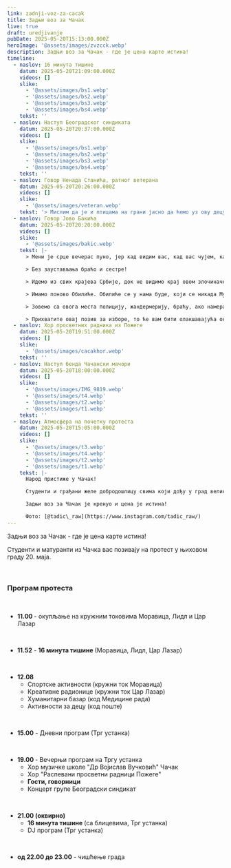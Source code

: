 ```yaml
---
link: zadnji-voz-za-cacak
title: Задњи воз за Чачак
live: true
draft: uredjivanje
pubDate: 2025-05-20T15:13:00.000Z
heroImage: '@assets/images/zvzcck.webp'
description: Задњи воз за Чачак - где је цена карте истина!
timeline:
  - naslov: 16 минута тишине
    datum: 2025-05-20T21:09:00.000Z
    videos: []
    slike:
      - '@assets/images/bs1.webp'
      - '@assets/images/bs2.webp'
      - '@assets/images/bs3.webp'
      - '@assets/images/bs4.webp'
    tekst: ''
  - naslov: Наступ Београдског синдиката
    datum: 2025-05-20T20:37:00.000Z
    videos: []
    slike:
      - '@assets/images/bs1.webp'
      - '@assets/images/bs2.webp'
      - '@assets/images/bs3.webp'
      - '@assets/images/bs4.webp'
    tekst: ''
  - naslov: Говор Ненада Станића, ратног ветерана
    datum: 2025-05-20T20:26:00.000Z
    videos: []
    slike:
      - '@assets/images/veteran.webp'
    tekst: '> Мислим да је и птицама на грани јасно да ћемо уз ову децу бити до краја, до победе.'
  - naslov: Говор Јово Бакића
    datum: 2025-05-20T20:20:00.000Z
    videos: []
    slike:
      - '@assets/images/bakic.webp'
    tekst: |-
      > Мени је срце вечерас пуно, јер кад видим вас, кад вас чујем, кад вас осетим, потпуно ми је јасно да не морам да вас зовем да истрајете! Истрајаћете! Нема назад, само напред до победе!

      > Без заустављања браћо и сестре!

      > Идемо из свих крајева Србије, док не видимо крај овом злочиначком режиму, овом издајничком режиму!

      > Имамо поново Обилиће. Обилиће се у нама буде, који се никада Мурату дивили нису.

      > Зовемо са овога места полицију, жандермерију, браћу, ако намеравате да будете на улицама наредних пола године, ми ћемо бити ту.

      > Прихватите овај позив за изборе, то ће вам бити олакшавајућа околност.
  - naslov: Хор просветних радника из Пожеге
    datum: 2025-05-20T19:51:00.000Z
    videos: []
    slike:
      - '@assets/images/cacakhor.webp'
    tekst: ''
  - naslov: Наступ бенда Чачански мачори
    datum: 2025-05-20T18:00:00.000Z
    videos: []
    slike:
      - '@assets/images/IMG_9819.webp'
      - '@assets/images/t4.webp'
      - '@assets/images/t2.webp'
      - '@assets/images/t1.webp'
    tekst: ''
  - naslov: Атмосфера на почетку протеста
    datum: 2025-05-20T15:05:00.000Z
    videos: []
    slike:
      - '@assets/images/t3.webp'
      - '@assets/images/t4.webp'
      - '@assets/images/t2.webp'
      - '@assets/images/t1.webp'
    tekst: |-
      Народ пристиже у Чачак!

      Студенти и грађани желе добродошлицу свима који дођу у град великана попут Надежде Петровић, Владислава Петковића Диса и Степе Степановића. Град рокенрола штимује своје гитаре. 

      Задњи воз за Чачак је кренуо и цена је истина!

      Фото: [@tadic\_raw](https://www.instagram.com/tadic_raw/)
---
```

Задњи воз за Чачак - где је цена карте истина!

Студенти и матуранти из Чачка вас позивају на протест у њиховом граду 20. маја.

‎ 

### Програм протеста

‎ 

- **11.00&#32;**- окупљање на кружним токовима Моравица, Лидл и Цар Лазар

‎ 

- **11.52** - **16 минута тишине&#32;**(Моравица, Лидл, Цар Лазар)

‎ 

- **12.08** 
    - Спортске активности (кружни ток Моравица)
    - Креативне радионице (кружни ток Цар Лазар)
    - Хуманитарни базар (код Медицине рада)
    - Активности за децу (код поште) 

‎ ‎

- **15.00** - Дневни програм (Трг устанка)

‎ 

- **19.00&#32;**- Вечерњи програм на Тргу устанка
    - Хор музичке школе "Др Војислав Вучковић" Чачак
    - Хор "Распевани просветни радници Пожеге"
    - **Гости, говорници**
    - Концерт групе Београдски синдикат

‎ 

- **21.00 (оквирно)**
    - **16 минута тишине&#32;**(са блицевима, Трг устанка)
    - DJ програм (Трг устанка)

‎ 

- **од 22.00 до 23.00** - чишћење града
